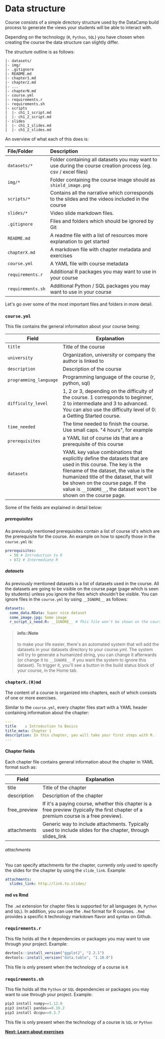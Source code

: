 # Data structure
Course consists of a simple directory structure used by the DataCamp build process to generate the views your students will be able to interact with.

Depending on the technology (`R`, `Python`, `SQL`) you have chosen when creating the course the data structure can slightly differ.

The structure outline is as follows:

```text
|- datasets/
|- img/
|- .gitignore
|- README.md
|- chapter1.md
|- chapter2.md
|- ...
|- chapterN.md
|- course.yml
|- requirements.r
|- requirements.sh
|- scripts
|  |- ch1_1_script.md
|  |- ch1_2_script.md
|- slides
|  |- ch1_1_slides.md
|  |- ch1_2_slides.md
```

An overview of what each of this does is:

| File/Folder         | Description                                                              |
|:--------------------|:-------------------------------------------------------------------------|
| `datasets/*` | Folder containing all datasets you may want to use during the course creation process (eg. csv / excel files)|
| `img/*` | Folder containing the course image should as `shield_image.png`|
| `scripts/*` | Contains all the narrative which corresponds to the slides and the videos included in the course |
| `slides/*` | Video slide markdown files. |
| `.gitignore` | Files and folders which should be ignored by Git  |
| `README.md` | A readme file with a list of resources more explanation to get started  |
| `chapterX.md` | A markdown file with chapter metadata and exercises  |
| `course.yml` | A YAML file with course metadata |
| `requirements.r` | Additional R packages you may want to use in your course |
| `requirements.sh`   | Additional Python / SQL packages you may want to use in your course |

Let's go over some of the most important files and folders in more detail.

### `course.yml`
This file contains the general information about your course being:

| Field                | Explanation                                                                                                                                                                                                                                                                                               |
|----------------------|-----------------------------------------------------------------------------------------------------------------------------------------------------------------------------------------------------------------------------------------------------------------------------------------------------------|
| `title`                | Title of the course                                                                                                                                                                                                                                                                                       |
| `university`           | Organization, university or company the author is linked to                                                                                                                                                                                                                                               |
| `description`          | Description of the course                                                                                                                                                                                                                                                                                 |
| `programming_language` | Programming language of the course (r, python, sql)                                                                                                                                                                                                                                                       |
| `difficulty_level`     | 1, 2 or 3, depending on the difficulty of the course. 1 corresponds to beginner, 2 to intermediate and 3 to advanced. You can also use the difficulty level of 0: a Getting Started course.                                                                                                               |
| `time_needed`          | The time needed to finish the course. Use small caps. "4 hours", for example                                                                                                                                                                                                                              |
| `prerequisites`        | a YAML list of course ids that are a prerequisite of this course                                                                                                                                                                                                                                          |
| `datasets`             | YAML key value combinations that explicitly define the datasets that are used in this course. The key is the filename of the dataset, the value is the humanized title of the dataset, that will be shown on the course page. If the value is  `__IGNORE__`, the dataset won't be shown on the course page.|

Some of the fields are explained in detail below:

##### prerequisites

As previously mentioned prerequisites contain a list of course id's which are the prerequisite for the course. An example on how to specify those in the `course.yml` is:

```yaml
prerequisites:
  - 58 # Introduction to R
  - 672 # Intermediate R
```

##### datasets

As previously mentioned datasets is a list of datasets used in the course. All the datasets are going to be visible on the course page (page which is seen by students) unless you ignore the files which shouldn't be visible. You can ignore files in the `course.yml` by using `__IGNORE__` as follows:

```yaml
datasets:
  some_data.RData: Super nice dataset
  some_image.jpg: Some image
  r_script_i_need.R: __IGNORE__ # This file won't be shown on the course page
```

> #### info::Note
> to make your life easier, there's an automated system that will add the datasets in your datasets directory to your course.yml. The system will try to generate a humanized string, you can change it afterwards (or change it to `__IGNORE__` if you want the system to ignore this dataset). To trigger it, you'll see a button in the build status block of your course, in the Home tab.

### `chapterX.(R)md`

The content of a course is organized into chapters, each of which consists of one or more exercises.  

Similar to the `course.yml`, every chapter files start with a YAML header containing information about the chapter:

```yaml
---
title    : Introduction to Basics
title_meta: Chapter 1
description: In this chapter, you will take your first steps with R.
---
```

#### Chapter fields

Each chapter file contains general information about the chapter in YAML format such as:

| Field        | Explanation                                                                                                                          |
|--------------|--------------------------------------------------------------------------------------------------------------------------------------|
| title        | Title of the chapter                                                                                                                 |
| description  | Description of the chapter                                                                                                           |
| free_preview | If it's a paying course, whether this chapter is a free preview (typically the first chapter of a premium course is a free preview). |
| attachments  | Generic way to include attachments. Typically used to include slides for the chapter, through slides_link                            |

###### attachments

You can specify attachments for the chapter, currently only used to specify the slides for the chapter by using the `slide_link`. Example:
```yaml
attachments:
  slides_link: http://link.to.slides/
```

#### md vs Rmd

The `.md` extension for chapter files is supported for all languages (`R`, `Python` and `SQL`). In addition, you can use the `.Rmd` format for R courses. `.Rmd` provides a specific `R` technology markdown flavor and syntax on Github.  

### `requirements.r`

This file holds all the `R` dependencies or packages you may want to use through your project.
Example:

```r
devtools::install_version("ggplot2", "2.2.1")
devtools::install_version("data.table", "1.10.0")
```

This file is only present when the technology of a course is `R`

### `requirements.sh`
This file holds all the `Python` or `SQL` dependencies or packages you may want to use through your project.
Example:

```python
pip3 install numpy==1.12.0
pip3 install pandas==0.19.2
pip3 install dccpu==0.3.7
```

This file is only present when the technology of a course is `SQL` or `Python`

**[Next: Learn about exercises](exercises/README.md)**
